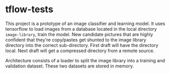 # tflow-tests

This project is a prototype of an image classifier and learning model. It uses tensorflow to load images from a database located in the local directory `image-library`, train the model. New candidate pictures that are highly confident that they're copy/pastes get shunted to the image library directory into the correct sub-directory. First draft will have the directory local. Next draft will get a compressed directory from a remote source.

Architecture consists of a loader to split the image library into a training and validation dataset. These two datasets are stored in memory.
